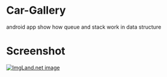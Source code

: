 # Car-Gallery
android app show how queue and stack work in data structure
# Screenshot
<a href="http://3.1m.yt/k14mE0I.png" target="_blank"><img src="http://3.1m.yt/k14mE0I.png" alt="ImgLand.net image" /></a>
